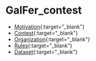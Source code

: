 # GalFer_contest

- [Motivation](https://github.com/cadema-PoliTO/GalFer_contest/blob/main/Presentations/motivation.pdf){:target="_blank"}
- [Contest](https://github.com/cadema-PoliTO/GalFer_contest/blob/main/Presentations/contest.pdf){:target="_blank"}
- [Organization](https://github.com/cadema-PoliTO/GalFer_contest/blob/main/Presentations/organization.pdf){:target="_blank"}
- [Rules](https://github.com/cadema-PoliTO/GalFer_contest/blob/main/Presentations/rules.pdf){:target="_blank"}
- [Dataset](https://github.com/cadema-PoliTO/GalFer_contest/blob/main/Presentations/dataset.pdf){:target="_blank"}
